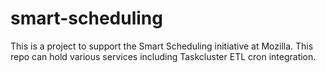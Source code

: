 # smart-scheduling
This is a project to support the Smart Scheduling initiative at Mozilla. This repo can hold various services including Taskcluster ETL cron integration.

